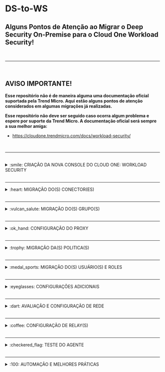 # DS-to-WS

## Alguns Pontos de Atenção ao Migrar o Deep Security On-Premise para o Cloud One Workload Security!

<br />
<hr />
<br />

## AVISO IMPORTANTE!

<b> Esse repositório não é de maneira alguma uma documentação oficial suportada pela Trend Micro. Aqui estão alguns pontos de atenção considerados em algumas migrações já realizadas. 

Esse repositório não deve ser seguido caso ocorra algum problema e espere por suporte da Trend Micro. A documentação oficial será sempre a sua melhor amiga: </b>

- https://cloudone.trendmicro.com/docs/workload-security/

<br />
<hr />
<br />

<details>
  <summary>:smile: CRIAÇÃO DA NOVA CONSOLE DO CLOUD ONE: WORKLOAD SECURITY </summary>

<br />

Os clientes precisarão migrar as permissões de usuário e roles do seu Deep Security para o Workload Security, para continuar dando suporte, visibilidade e gerenciamento. 

1.	Cadastre-se para uma nova conta no Cloud One - Workload Security ao clicar em "Create an Account" no <a href="https://cloudone.trendmicro.com/"> Portal do Cloud One. </a>

As configurações de usuários e roles no Workload Security são quase idênticas à implementação no Deep Security.

2.	Permitir tráfego de saída para portas e URLs do Cloud One - Workload Security

Teste a conexão para o Cloud One - Workload Security

### Windows Powershell:

- test-netconnection relay.deepsecurity.trendmicro.com -Port 443 
- test-netconnection app.deepsecurity.trendmicro.com -Port 443 
- test-netconnection agents.deepsecurity.trendmicro.com -Port 443 
- test-netconnection dsmim.deepsecurity.trendmicro.com -Port 443


### Linux Shell:

- curl -v https://app.deepsecurity.trendmicro.com:443
- curl -v https://relay.deepsecurity.trendmicro.com:443
- curl -v https://agents.deepsecurity.trendmicro.com:443
- curl -v https://dsmim.deepsecurity.trendmicro.com:443 


</details>

<br />
<hr />


<details>
  <summary>:heart: MIGRAÇÃO DO(S) CONECTOR(ES) </summary>

## Migração dos Conectores

Identifique Cloud Connectors e VMware (AWS, Azure e/ou GCP) para serem migrados. Embora o inventário e a configuração possam ser recuperados programaticamente, 
credenciais não podem. No caso de grandes volumes de conectores a serem migrados, avalie e discuta as possibilidades de automação.


1.	Identifique os Connectors a ser migrados;
2.	Colete as Credenciais;
3.	Add Connectors para o Workload Security;


- <a href="https://cloudone.trendmicro.com/docs/workload-security/aws-add/"> Conectar o Workload Security com uma conta sua da AWS </a>
- <a href="https://cloudone.trendmicro.com/docs/workload-security/azure-application/"> Conectar o Workload Security com uma subscrição sua da Azure </a>
- <a href="https://cloudone.trendmicro.com/docs/workload-security/gcp-account-create/"> Conectar o Workload Security com uma conta sua do GCP </a>
- <a href="https://cloudone.trendmicro.com/docs/workload-security/vcenter-add/"> Conectar o Workload Security com o VCenter </a>


</details>

<br />
<hr />

<details>
  <summary>:vulcan_salute: MIGRAÇÃO DO(S) GRUPO(S) </summary>

## Migração dos Computer Groups 

Pode ser exigido a segmentação dos sistemas para gerenciar o inventário do host ou controle de acesso aos sistemas. A estrutura do grupo pode ser copiada como está ou reestruturada conforme considerado apropriado por você. Se a estrutura de grupo existente for recriada como está no Workload Security, e se desejável para aliviar a carga de uma hierarquia de um grande grupo, este processo pode ser automatizado via <a href="https://cloudone.trendmicro.com/docs/workload-security/api-reference/tag/Computer-Groups"> API. </a>
  

1.	Pesquise grupos existentes para migração.
2.	Criar uma estrutura de grupo(s) no Workload Security.
3.	Valide a estrutura de grupo(s).
4.  Registre grupos que serão usados ​​para hospedar sistemas Linux durante esta migração.

</details>

<br />
<hr />

<details>
  <summary>:ok_hand: CONFIGURAÇÃO DO PROXY </summary>

## Configuração do Proxy

A configuração das comunicações de proxy para atualizar os Agents, Appliances, e Relays, quando necessário, é definida em Configurações de sistemas do Deep Security Manager ou na console do Workload Security. Essas configurações devem ser migradas antes da migração da(s) política(s) para que as referências fiquem intactas.

1.	Exportar configurações de proxy já existentes do Deep Security Manager;
2.	Exclua todas as configurações de proxy existentes do Workload Security Console <b> (se aplicável); </b>
3.	<strong> *** A etapa anterior só deve ser concluída durante o esforço de migração inicial e não deve ser repetida nas tentativas de importação subsequentes; *** </strong>
4.	Importar configurações de proxy para a console do Workload Security;

</details>

<br />
<hr />

<details>
  <summary>:trophy: MIGRAÇÃO DA(S) POLITICA(S) </summary>

## Migração das Politicas

As Security Policies serão migradas do Deep Security para o Workload Security. A hierarquia e a estrutura organizacional das Security Policies podem ser complexas, por isso, estes pontos precisaram de detalhes adicionais após a revisão da estrutura da política atual para determinar o caminho mais adequado a seguir, e se esse texto faz sentido ou se adequa ao seu tipo de ambiente. Além das configurações de política, deve-se tomar cuidado e atenção com a migração de listas e objetos adicionais referenciados por, mas que não fazem parte do objeto da política.

 <strong> *** É altamente Recomendado realizar uma revisão da política, listas, exceções e objetos antes de mudar para a nova plataforma. *** </strong>

### Migração Manual

Esta seção irá detalhar algumas observações em itens de configuração a serem revisados ​​e migrados:

### Objects:

1.	Security Policy Module configurations

a.	Anti-Malware Module configurations
  i.	Anti-Malware configuration
  ii.	Anti-Malware scan schedule
  iii.	Anti-Malware proxy configurations
  iv.	Anti-Malware Directory Lists
  v.	Anti-Malware File Lists
  vi.	Anti-Malware File Extension Lists


- Anti-Malware Process Image File Lists

  1.	Web Reputation Module configurations
    a.	Web Reputation configuration
    b.	Web Reputation Allowed lists

- Web Reputation Blocked lists

  1.	Web Reputation proxy configurations
  1.	Application Control Module configuration
    a.	Global Rules
  2.	Integrity Monitoring Module configurations
    a.	Integrity Monitoring configuration
    b.	Integrity Monitoring Rules assigned
  3.	Log Inspection Module configurations
    a.	Log Inspection configuration
    b.	Log Inspection Rules assigned
  4.	Firewall Module configurations
    a.	Firewall Module configuration
    b.	Firewall rules assigned

- IP lists

  1.	Port lists
  2.	MAC lists
  3.	Stateful Configurations

- Interface Isolation Patterns
- Contexts

  1.	Intrusion Prevention configurations
    a.	Intrusion Prevention configuration
    b.	Intrusion Prevention rules assigned

- Application Type custom rules or customizations

  1.	Policy Interface Types customization
  2.	Policy Settings
  3.	Policy overrides
  4.	Syslog Configurations

</details>

<br />
<hr />

<details>
  <summary>:medal_sports: MIGRAÇÃO DO(S) USUÁRIO(S) E ROLES </summary>

## Migração de Usários e Roles  

Role Based Access Control em funções pode ser um mecanismo crítico para delegar o gerenciamento de sistemas e políticas específicas.

Não há mecanismo na console disponível para exportação ou importação de roles ou usuários.

As roles devem ser criadas antes dos usuários para que uma role possa ser atribuída durante a criação do usuário.

</details>

<br />
<hr />

<details>
  <summary>:eyeglasses: CONFIGURAÇÕES ADICIONAIS </summary>

## Configurações Adicionais

O Deep Security e o Workload Security têm várias configurações adicionais e opcionais que podem estar em uso. A recomendação é para revisar o uso dessas configurações e identificar aquelas que devem ser migradas.

- Integrity monitoring auto-tagging 
- Event Forwarding 
- Event Based Tasks 
- Scheduled tasks 
- User security requirements 

</details>

<br />
<hr />

<details>
  <summary>:dart: AVALIAÇÃO E CONFIGURAÇÃO DE REDE </summary>

## Avaliaçao e Configuraçao de Rede

Dado que o Workload Security é entregue como uma plataforma SaaS, será necessária conectividade da sua infraestrutura para os sistemas da Trend Micro.

Esta seção se concentrará especificamente na conectividade do agente e não abordará os requisitos do navegador para a console de gerenciamento. Detalhes adicionais sobre as configurações de proxy podem ser encontrados <a href="https://cloudone.trendmicro.com/docs/workload-security/proxy-set-up/"> aqui. </a>

### Lista de permissões de URL na saída (proxy ou outro Network Edge Device)

Todos os agentes exigirão, no mínimo, acesso aos seguintes URLs e portas 

- agents.deepsecurity.trendmicro.com:443 
- app.deepsecurity.trendmicro.com:443 
- relay.deepsecurity.trendmicro.com:443 


URLs adicionais podem ser necessários para recursos opcionais, incluindo Smart Scan, File Reputation e Web Reputation. A documentação completa de URLs e portas pode ser encontrada <a href="https://cloudone.trendmicro.com/docs/workload-security/communication-ports-urls-ip/"> aqui. </a>

</details>

<br />
<hr />

<details>
  <summary>:coffee: CONFIGURAÇÃO DE RELAY(S) </summary>

## Configuração de Relay(s)

Alguns clientes podem ter uma infraestrutura de <a href="https://cloudone.trendmicro.com/docs/workload-security/relay-overview/"> relay(s) </a> já existente que pode ser replicada para gerenciar o consumo de largura de banda em toda a infraestrutura.

E é possível replicar a infraestrutura de relay(s) existente e a topologia para distribuição de atualização do Workload Security e avaliação de uma retransmissão <i> "top of tree" </i> adicional para replicar a <i> update source </i> primária existente.

</details>

<br />
<hr />

<details>
  <summary>:checkered_flag: TESTE DO AGENTE </summary>

## Teste do Agente  

O teste deve ser focado na validação da migração:

### Escopo do Teste: 

1.	Escolha um agente na já existente infraestrutura do Deep Security Manager.
2.	Execute o script de migração [Apêndice 1 item A] 
3.	Valide o sucesso da reativação e da atribuição da Security Policy


### Validação da reativação do Agente 

1.  Verifique se o agente está disponível na aba Computers no Workload Security 
2.	Verifique se a saída do comando no [Apêndice 1 item B] corresponde a URL esperada

### Validação da atribuição da Security Policy  

1.	Verifique se o Workload Security mostra a política correta atribuída na console
2.	Verifique se a saída do comando no [Apêndice 1 item C] corresponde ao nome da Security Policy esperada


## Apêndice 1 

Este apêndice detalha referências adicionais, incluindo scripts e outras orientações de configuração, use conforme julgue necessário. 

### Item A 

Este script foi projetado para facilitar a automação para a migração do agente. Em um alto nível, ele irá:

1.	Desativar a instalação atual do agente
2.	Reativar o agente no Workload Security com nova configuração

Este é um Script de exemplo. Os scripts com mais detalhes serão criados pela console do Workload Security para cada grupo de computador / Security Policy / local de rede.

Some details, such as security policy id or name, if migrated 1:1 from the Deep Security implementation, may be scripted into the new activation commands to reduce the number of script variations required across the environment. 

Alguns detalhes, como <i> policyid </i> ou <i> policyname </i> da <i> groupid </i>, são opcionais e podem ser inseridos nos novos comandos de ativação para reduzir o número de variações de script necessárias em todo o ambiente.

<strong> Outras configurações, como Proxy e Relay devem ser só usadas se estão implementadas no ambiente. </strong>

<strong> O exemplo abaixo serve para ser executado em máquinas Linux: </strong>

/opt/ds_agent/dsa_control -r

sleep 30

PROXY_ADDR_PORT='1.2.3.4:3128' 

RELAY_PROXY_ADDR_PORT='1.2.3.4:3128' 

/opt/ds_agent/dsa_control -x dsm_proxy://$PROXY_ADDR_PORT/ 

/opt/ds_agent/dsa_control -y relay_proxy://$RELAY_PROXY_ADDR_PORT/ 

/opt/ds_agent/dsa_control -a dsm://agents.deepsecurity.trendmicro.com:443/ "tenantID:xxxxxxxx-xxxx-xxxx-xxxx-xxxxxxxxxxxx" "token:xxxxxxxx-xxxx-xxxx-xxxx-xxxxxxxxxxxx" "policyid:1" "policyname:mypolicy" "groupid:12345" 


<strong> O exemplo abaixo serve para ser executado em máquinas Windows: </strong>

& $Env:ProgramFiles"\Trend Micro\Deep Security Agent\dsa_control" -r

Start-Sleep -s 50

& $Env:ProgramFiles"\Trend Micro\Deep Security Agent\dsa_control" -a dsm://agents.deepsecurity.trendmicro.com:443/ "tenantID:xxxxxxxx-xxxx-xxxx-xxxx-xxxxxxxxxxxx" "token:xxxxxxxx-xxxx-xxxx-xxxx-xxxxxxxxxxxx" "policyid:1" "groupid:12345"


<strong> No caso acima, não estamos configurando Proxy e Relay no agente </strong>

<strong> Dependendo de como o seu ambiente está confirgurado, os comandos a seguir, podem necessitar serem executados como root </strong>

### Para recuperar o nome da Security Policy: 

/opt/ds_agent/sendCommand --get GetConfiguration | grep SecurityProfile | awk -F"name='" '{printf $2}' | awk -F"'" '{print $1}' 


### Item B 

Este comando produzirá a url da DSM no qual o agente está registrado atualmente. Use-o para validar se um agente foi reativado para o Workload Security corretamente. O dsmUrl esperado é https://agents.deepsecurity.trendmicro.com:443/ 

/opt/ds_agent/dsa_query --cmd GetAgentStatus | grep dsmUrl 

### Item C 

Este comando retornará o nome e o ID da política de segurança atribuída ao DSA.

/opt/ds_agent/sendCommand --get GetConfiguration | grep SecurityProfile 

### Item D 

Este é um exemplo do comando Curl que pode ser usado para listar Security Roles via API
 
curl -X GET $url/api/roles -H "api-secret-key: $secret" -H "api-version: v1" -k | json_pp 
- -k é usado porque o DSM está usando um self-signed certificate  
- json_pp é usado para exibir a saída no formato JSON


</details>

<br />
<hr />

<details>
  <summary>:100: AUTOMAÇÃO E MELHORES PRÁTICAS </summary>

## Best Practice: 

- Depois de importar as políticas, cheque a <a href="https://cloudone.trendmicro.com/docs/workload-security/communication-manager-agent/#Configur"> direção da comunicação </a> e se está definida como Agent-initiated;
- A comunicação bidirecional pode causar problemas de agentes offline se o Workload Security não for capaz de iniciar uma conexão com os hosts, especialmente quando usa um endereço de IP privado;

</details>